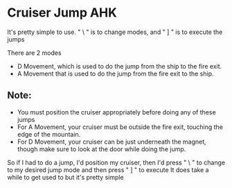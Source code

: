 # Cruiser Jump AHK

It's pretty simple to use. " \ " is to change modes, and " ] " is to execute the jumps

There are 2 modes

- D Movement, which is used to do the jump from the ship to the fire exit.
- A Movement that is used to do the jump from the fire exit to the ship.

## Note: 
- You must position the cruiser appropriately before doing any of these jumps
-  For A Movement, your cruiser must be outside the fire exit, touching the edge of the mountain.
- For D Movement, your cruiser can be just underneath the magnet, though make sure to look at the door while doing the jump.

So if I had to do a jump, I'd position my cruiser, then I'd press " \ " to change to my desired jump mode and then press " ] " to execute
It does take a while to get used to but it's pretty simple
